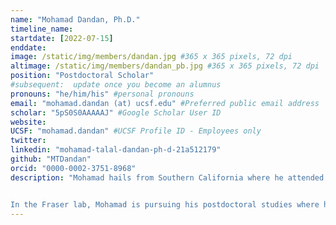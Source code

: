 ```yaml
---
name: "Mohamad Dandan, Ph.D."
timeline_name:
startdate: [2022-07-15]
enddate:
image: /static/img/members/dandan.jpg #365 x 365 pixels, 72 dpi
altimage: /static/img/members/dandan_pb.jpg #365 x 365 pixels, 72 dpi
position: "Postdoctoral Scholar"
#subsequent:  update once you become an alumnus
pronouns: "he/him/his" #personal pronouns
email: "mohamad.dandan (at) ucsf.edu" #Preferred public email address
scholar: "5pS0S0AAAAAJ" #Google Scholar User ID
website:
UCSF: "mohamad.dandan" #UCSF Profile ID - Employees only
twitter:
linkedin: "mohamad-talal-dandan-ph-d-21a512179"
github: "MTDandan"
orcid: "0000-0002-3751-8968"
description: "Mohamad hails from Southern California where he attended UC Irvine to pursue his B.S. in Biochemistry and Molecular Biology. Here, he researched fruit flies, bacteria and viruses. For his Ph.D. studies in Metabolic Biology, he trained under [Dr. Marc Hellerstein](http://www.hellersteinlab.berkeley.edu/) at UC Berkeley on stable isotope methods and technology combined with mass spectrometry to investigate the fluxes of metabolic pathways in human health and disease.


In the Fraser lab, Mohamad is pursuing his postdoctoral studies where he will emerge in biophysics and structural biology to study ribosomal structures of M. tuberculosis using Cryo-EM. For his recreational activities, Mohamad really enjoys going to concerts with his wife and playing guitar."
---
```

